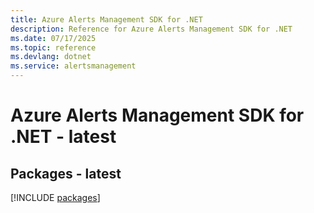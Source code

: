 ```yaml
---
title: Azure Alerts Management SDK for .NET
description: Reference for Azure Alerts Management SDK for .NET
ms.date: 07/17/2025
ms.topic: reference
ms.devlang: dotnet
ms.service: alertsmanagement
---
```

# Azure Alerts Management SDK for .NET - latest
## Packages - latest
[!INCLUDE [packages](alerts-management-index.md)]